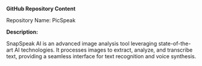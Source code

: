 **GitHub Repository Content**

Repository Name: PicSpeak

**Description:**

SnapSpeak AI is an advanced image analysis tool leveraging state-of-the-art AI technologies. It processes images to extract, analyze, and transcribe text, providing a seamless interface for text recognition and voice synthesis.
